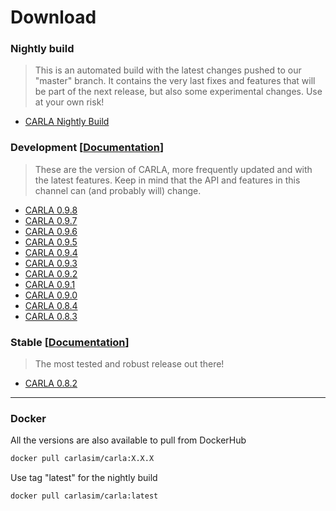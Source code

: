 # Download

### Nightly build

> This is an automated build with the latest changes pushed to our "master"
> branch. It contains the very last fixes and features that will be part of the
> next release, but also some experimental changes. Use at your own risk!

- [CARLA Nightly Build](http://carla-assets-internal.s3.amazonaws.com/Releases/Linux/Dev/CARLA_Latest.tar.gz)

### Development [[Documentation](https://carla.readthedocs.io/en/latest/)]

> These are the version of CARLA, more frequently updated and with the latest
> features. Keep in mind that the API and features in this channel can (and
> probably will) change.

- [CARLA 0.9.8](https://github.com/carla-simulator/carla/releases/tag/0.9.8)
- [CARLA 0.9.7](https://github.com/carla-simulator/carla/releases/tag/0.9.7)
- [CARLA 0.9.6](https://github.com/carla-simulator/carla/releases/tag/0.9.6)
- [CARLA 0.9.5](https://github.com/carla-simulator/carla/releases/tag/0.9.5)
- [CARLA 0.9.4](https://github.com/carla-simulator/carla/releases/tag/0.9.4)
- [CARLA 0.9.3](https://github.com/carla-simulator/carla/releases/tag/0.9.3)
- [CARLA 0.9.2](https://github.com/carla-simulator/carla/releases/tag/0.9.2)
- [CARLA 0.9.1](https://github.com/carla-simulator/carla/releases/tag/0.9.1)
- [CARLA 0.9.0](https://github.com/carla-simulator/carla/releases/tag/0.9.0)
- [CARLA 0.8.4](https://github.com/carla-simulator/carla/releases/tag/0.8.4)
- [CARLA 0.8.3](https://github.com/carla-simulator/carla/releases/tag/0.8.3)

### Stable [[Documentation](https://carla.readthedocs.io/en/stable/)]

> The most tested and robust release out there!

- [CARLA 0.8.2](https://github.com/carla-simulator/carla/releases/tag/0.8.2)

- - -

### Docker

All the versions are also available to pull from DockerHub

```sh
docker pull carlasim/carla:X.X.X
```

Use tag "latest" for the nightly build

```sh
docker pull carlasim/carla:latest
```
